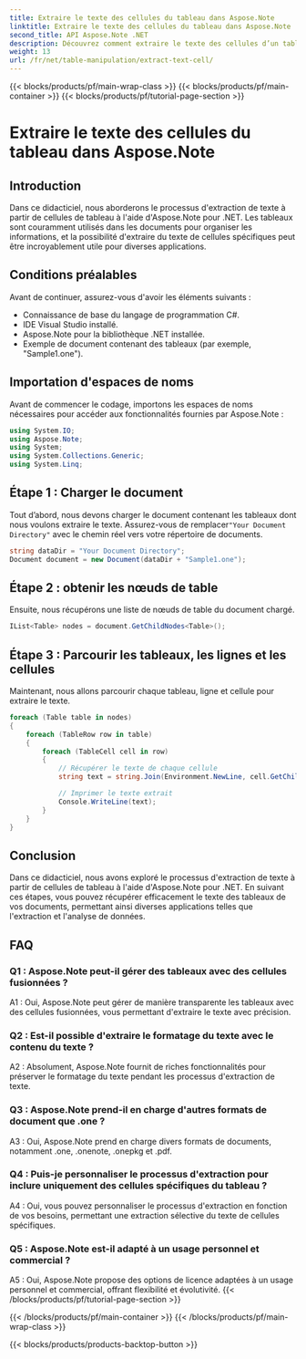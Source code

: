 ```yaml
---
title: Extraire le texte des cellules du tableau dans Aspose.Note
linktitle: Extraire le texte des cellules du tableau dans Aspose.Note
second_title: API Aspose.Note .NET
description: Découvrez comment extraire le texte des cellules d’un tableau dans Aspose.Note pour .NET. Améliorez vos capacités de traitement de documents sans effort.
weight: 13
url: /fr/net/table-manipulation/extract-text-cell/
---
```


{{< blocks/products/pf/main-wrap-class >}}
{{< blocks/products/pf/main-container >}}
{{< blocks/products/pf/tutorial-page-section >}}

# Extraire le texte des cellules du tableau dans Aspose.Note

## Introduction

Dans ce didacticiel, nous aborderons le processus d'extraction de texte à partir de cellules de tableau à l'aide d'Aspose.Note pour .NET. Les tableaux sont couramment utilisés dans les documents pour organiser les informations, et la possibilité d'extraire du texte de cellules spécifiques peut être incroyablement utile pour diverses applications.

## Conditions préalables

Avant de continuer, assurez-vous d'avoir les éléments suivants :

- Connaissance de base du langage de programmation C#.
- IDE Visual Studio installé.
- Aspose.Note pour la bibliothèque .NET installée.
- Exemple de document contenant des tableaux (par exemple, "Sample1.one").

## Importation d'espaces de noms

Avant de commencer le codage, importons les espaces de noms nécessaires pour accéder aux fonctionnalités fournies par Aspose.Note :

```csharp
using System.IO;
using Aspose.Note;
using System;
using System.Collections.Generic;
using System.Linq;
```

## Étape 1 : Charger le document

 Tout d’abord, nous devons charger le document contenant les tableaux dont nous voulons extraire le texte. Assurez-vous de remplacer`"Your Document Directory"` avec le chemin réel vers votre répertoire de documents.

```csharp
string dataDir = "Your Document Directory";
Document document = new Document(dataDir + "Sample1.one");
```

## Étape 2 : obtenir les nœuds de table

Ensuite, nous récupérons une liste de nœuds de table du document chargé.

```csharp
IList<Table> nodes = document.GetChildNodes<Table>();
```

## Étape 3 : Parcourir les tableaux, les lignes et les cellules

Maintenant, nous allons parcourir chaque tableau, ligne et cellule pour extraire le texte.

```csharp
foreach (Table table in nodes)
{
    foreach (TableRow row in table)
    {
        foreach (TableCell cell in row)
        {
            // Récupérer le texte de chaque cellule
            string text = string.Join(Environment.NewLine, cell.GetChildNodes<RichText>().Select(e => e.Text)) + Environment.NewLine;

            // Imprimer le texte extrait
            Console.WriteLine(text);
        }
    }
}
```

## Conclusion

Dans ce didacticiel, nous avons exploré le processus d'extraction de texte à partir de cellules de tableau à l'aide d'Aspose.Note pour .NET. En suivant ces étapes, vous pouvez récupérer efficacement le texte des tableaux de vos documents, permettant ainsi diverses applications telles que l'extraction et l'analyse de données.

## FAQ

### Q1 : Aspose.Note peut-il gérer des tableaux avec des cellules fusionnées ?

A1 : Oui, Aspose.Note peut gérer de manière transparente les tableaux avec des cellules fusionnées, vous permettant d'extraire le texte avec précision.

### Q2 : Est-il possible d'extraire le formatage du texte avec le contenu du texte ?

A2 : Absolument, Aspose.Note fournit de riches fonctionnalités pour préserver le formatage du texte pendant les processus d'extraction de texte.

### Q3 : Aspose.Note prend-il en charge d'autres formats de document que .one ?

A3 : Oui, Aspose.Note prend en charge divers formats de documents, notamment .one, .onenote, .onepkg et .pdf.

### Q4 : Puis-je personnaliser le processus d'extraction pour inclure uniquement des cellules spécifiques du tableau ?

A4 : Oui, vous pouvez personnaliser le processus d'extraction en fonction de vos besoins, permettant une extraction sélective du texte de cellules spécifiques.

### Q5 : Aspose.Note est-il adapté à un usage personnel et commercial ?

A5 : Oui, Aspose.Note propose des options de licence adaptées à un usage personnel et commercial, offrant flexibilité et évolutivité.
{{< /blocks/products/pf/tutorial-page-section >}}

{{< /blocks/products/pf/main-container >}}
{{< /blocks/products/pf/main-wrap-class >}}

{{< blocks/products/products-backtop-button >}}
